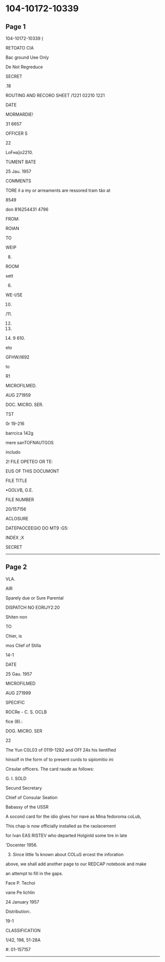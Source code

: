# 104-10172-10339

## Page 1

104-10172-10339 (

RETOATO CIA

Bac ground Uee Only

De Not Regreduce

SECRET

.18

ROUTING AND RECORO SHEET /1221 02210 1221

DATE

MORMARDIE!

31 6657

OFFICER S

22

LoFна]o2210.

TUMENT BATE

25 Jau. 1957

COMMENTS

TORE il a my or arreaments are ressored tram tão at

8549

don 816254431 4796

FROM:

ROIAN

TO

WEIP

8.

ROOM

sett

6.

WE-I/SE

10.

/11.

12.

13.

1085. 9 610.

eto

GFHW/I692

to

R1

MICROFILMED.

AUG 271959

DOC. MICRO. SER.

TST

0r 19-216

barrcica 142g

mere sanTOFNAUTGOS

includo

2! FILE OPETEO OR TE:

EUS OF THIS DOCUMONT

FILE TITLE

•GOLVB, G.E.

FILE NUMBER

20/157156

ACLOSURE

DATEPAOCEEGIO DO MT9 :G5:

INDEX ;X

SECRET

---

## Page 2

VLA.

AIR

Sparely due or Sure Parental

DISPATCH NO EORIJY2:20

Shiten non

TO

Chier, is

mos Clief of Stilla

14-1

DATE

25 Gau. 1957

MICROFILMED

AUG 271999

SPECIFIC

ROCRe - C. S. OCLB

fice (8).:

DOG. MICRO. SER

22

The Yun C0L03 of 0119-1282 and OFf 24s his lientified

hinsolf in the form of to present curds to siplomitio ini

Cirsular officers. The card raude as follows:

G. I. SOLD

Secund Secretary

Chief of Consular Seation

Babassy of the USSR

A socond card for the idio glves hor nave as Mina fedoroma coLub,

This chap is now officially installed as the raolacement

for Ivan EAS RISTEV who departed Holginld some tire in late

'Docenter 1956.

3. Since little 1s known about COLuS ercest the inforation

above, we shall add another page to our REDCAP notebook and make

an attempt to fill in the gaps.

Face P. Techoi

vane Pe lichlin

24 January 1957

Distribution:.

19-1

CLASSIFICATION

1/42, 198, 51-28A

#: 01-157157

---

